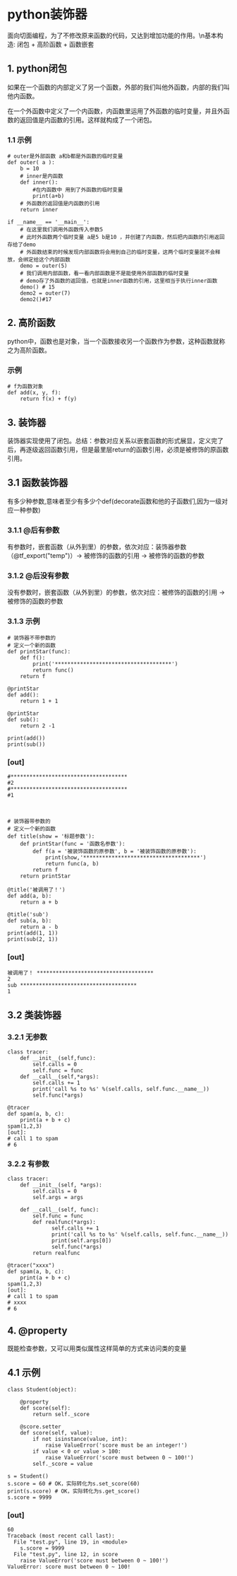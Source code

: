 # python装饰器
  面向切面编程，为了不修改原来函数的代码，又达到增加功能的作用。\n基本构造: 闭包 + 高阶函数 + 函数嵌套

## 1. python闭包
  如果在一个函数的内部定义了另一个函数，外部的我们叫他外函数，内部的我们叫他内函数。
  
  在一个外函数中定义了一个内函数，内函数里运用了外函数的临时变量，并且外函数的返回值是内函数的引用。这样就构成了一个闭包。
### 1.1 示例
    # outer是外部函数 a和b都是外函数的临时变量
    def outer( a ):
        b = 10
        # inner是内函数
        def inner():
            #在内函数中 用到了外函数的临时变量
            print(a+b)
        # 外函数的返回值是内函数的引用
        return inner

    if __name__ == '__main__':
        # 在这里我们调用外函数传入参数5
        # 此时外函数两个临时变量 a是5 b是10 ，并创建了内函数，然后把内函数的引用返回存给了demo
        # 外函数结束的时候发现内部函数将会用到自己的临时变量，这两个临时变量就不会释放，会绑定给这个内部函数
        demo = outer(5)
        # 我们调用内部函数，看一看内部函数是不是能使用外部函数的临时变量
        # demo存了外函数的返回值，也就是inner函数的引用，这里相当于执行inner函数
        demo() # 15
        demo2 = outer(7)
        demo2()#17

## 2. 高阶函数
  python中，函数也是对象，当一个函数接收另一个函数作为参数，这种函数就称之为高阶函数。
### 示例
    # f为函数对象
    def add(x, y, f):
        return f(x) + f(y)

## 3. 装饰器
  装饰器实现使用了闭包。总结：参数对应关系以嵌套函数的形式展显，定义完了后，再逐级返回函数引用，但是最里层return的函数引用，必须是被修饰的原函数引用。
## 3.1 函数装饰器
有多少种参数,意味者至少有多少个def(decorate函数和他的子函数们,因为一级对应一种参数) 
### 3.1.1 @后有参数
  有参数时，嵌套函数（从外到里）的参数，依次对应：装饰器参数（@tf_export("temp")）-> 被修饰的函数的引用 -> 被修饰的函数的参数
### 3.1.2 @后没有参数
  没有参数时，嵌套函数（从外到里）的参数，依次对应：被修饰的函数的引用 -> 被修饰的函数的参数
  
  
### 3.1.3 示例
    # 装饰器不带参数的
    # 定义一个新的函数
    def printStar(func):
        def f():
            print('*************************************')
            return func()
        return f

    @printStar
    def add():    
        return 1 + 1

    @printStar
    def sub():    
        return 2 -1

    print(add())
    print(sub())
### [out]
    #*************************************
    #2
    #*************************************
    #1



    # 装饰器带参数的    
    # 定义一个新的函数
    def title(show = '标题参数'):
        def printStar(func = '函数名参数'):
            def f(a = '被装饰函数的原参数', b = '被装饰函数的原参数'):
                print(show,'*************************************')
                return func(a, b)
            return f
        return printStar

    @title('被调用了！')
    def add(a, b):    
        return a + b

    @title('sub')
    def sub(a, b):    
        return a - b
    print(add(1, 1))
    print(sub(2, 1))
### [out]
    被调用了！ *************************************
    2
    sub *************************************
    1

## 3.2 类装饰器
### 3.2.1 无参数
    class tracer: 
        def __init__(self,func): 
            self.calls = 0 
            self.func = func 
        def __call__(self,*args): 
            self.calls += 1 
            print('call %s to %s' %(self.calls, self.func.__name__)) 
            self.func(*args) 

    @tracer
    def spam(a, b, c): 
        print(a + b + c) 
    spam(1,2,3)
    [out]: 
    # call 1 to spam
    # 6

### 3.2.2 有参数
    class tracer:  
        def __init__(self, *args):  
            self.calls = 0
            self.args = args

        def __call__(self, func):
            self.func = func
            def realfunc(*args):
                  self.calls += 1
                  print('call %s to %s' %(self.calls, self.func.__name__))
                  print(self.args[0])
                  self.func(*args)
            return realfunc

    @tracer("xxxx")
    def spam(a, b, c):  
        print(a + b + c)  
    spam(1,2,3)
    [out]: 
    # call 1 to spam
    # xxxx
    # 6

## 4. @property
  既能检查参数，又可以用类似属性这样简单的方式来访问类的变量
## 4.1 示例
    class Student(object):

        @property
        def score(self):
            return self._score

        @score.setter
        def score(self, value):
            if not isinstance(value, int):
                raise ValueError('score must be an integer!')
            if value < 0 or value > 100:
                raise ValueError('score must between 0 ~ 100!')
            self._score = value

    s = Student()
    s.score = 60 # OK，实际转化为s.set_score(60)
    print(s.score) # OK，实际转化为s.get_score()
    s.score = 9999
### [out]
    60
    Traceback (most recent call last):
      File "test.py", line 19, in <module>
        s.score = 9999
      File "test.py", line 12, in score
        raise ValueError('score must between 0 ~ 100!')
    ValueError: score must between 0 ~ 100!
